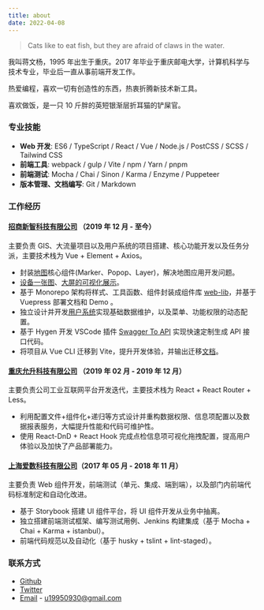 ```yaml
---
title: about
date: 2022-04-08
---
```


> Cats like to eat fish, but they are afraid of claws in the water.

我叫蒋文杨，1995 年出生于重庆。2017 年毕业于重庆邮电大学，计算机科学与技术专业，毕业后一直从事前端开发工作。

热爱编程，喜欢一切有创造性的东西，热衷折腾新技术新工具。

喜欢做饭，是一只 10 斤胖的英短银渐层折耳猫的铲屎官。

### 专业技能

- **Web 开发**: ES6 / TypeScript / React / Vue / Node.js / PostCSS / SCSS / Tailwind CSS
- **前端工具**: webpack / gulp / Vite / npm / Yarn / pnpm
- **前端测试**: Mocha / Chai / Sinon / Karma / Enzyme / Puppeteer
- **版本管理、文档编写**: Git / Markdown

### 工作经历

#### [招商新智科技有限公司](https://www.cmnit.com/) （2019 年 12 月 - 至今）

主要负责 GIS、大流量项目以及用户系统的项目搭建、核心功能开发以及任务分派，主要技术栈为 Vue + Element + Axios。

- 封装[地图](https://raw.githubusercontent.com/jiangwenyang/graphbed/master/uPic/GQnqag.png)核心组件(Marker、Popop、Layer)，解决地图应用开发问题。
- [设备一张图](https://raw.githubusercontent.com/jiangwenyang/graphbed/master/uPic/map-1.png)、[大屏的可视化展示](https://raw.githubusercontent.com/jiangwenyang/graphbed/master/uPic/tJfFiH.png)。
- 基于 Monorepo 架构将样式、工具函数、组件封装成组件库 [web-lib](http://36.110.103.178:29080/web-lib/)，并基于 Vuepress 部署文档和 Demo 。
- 独立设计并开发[用户系统](https://raw.githubusercontent.com/jiangwenyang/graphbed/master/uPic/jTEEj6.png)实现基础数据维护，以及菜单、功能权限的动态配置。
- 基于 Hygen 开发 VSCode 插件 [Swagger To API](https://marketplace.visualstudio.com/items?itemName=jiangwenyang.swagger-to-api) 实现快速定制生成 API 接口代码。
- 将项目从 Vue CLI 迁移到 Vite，提升开发体验，并输出迁移[文档](/posts/一个真实的vue-cli项目迁移到vite)。

#### [重庆允升科技有限公司](https://yunsom.com/?_blank) （2019 年 02 月 - 2019 年 12 月）

主要负责公司工业互联网平台开发迭代，主要技术栈为 React + React Router + Less。

- 利用配置文件+组件化+递归等方式设计并重构数据权限、信息项配置以及数据报表服务，大幅提升性能和代码可维护性。
- 使用 React-DnD + React Hook 完成点检信息项可视化拖拽配置，提高用户体验以及加快了产品部署能力。

#### [上海爱数科技有限公司](https://www.aishu.cn/)（2017 年 05 月 - 2018 年 11 月）

主要负责 Web 组件开发，前端测试（单元、集成、端到端），以及部门内前端代码标准制定和自动化改进。

- 基于 Storybook 搭建 UI 组件平台，将 UI 组件开发从业务中抽离。
- 独立搭建前端测试框架、编写测试用例、Jenkins 构建集成（基于 Mocha + Chai + Karma + istanbul）。
- 前端代码规范以及自动化（基于 husky + tslint + lint-staged）。

### 联系方式

- [Github](https://github.com/jiangwenyang)
- [Twitter](https://twitter.com/jiang_wenyang)
- [Email](mailto:u19950930@gmail.com) - u19950930@gmail.com
